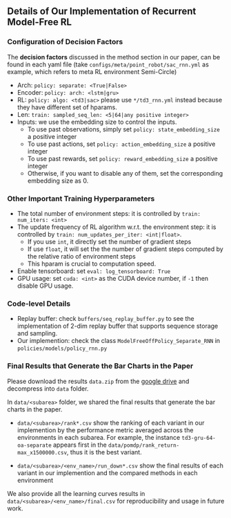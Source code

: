 ## Details of Our Implementation of Recurrent Model-Free RL

### Configuration of Decision Factors

The **decision factors** discussed in the method section in our paper, can be found in each yaml file (take `configs/meta/point_robot/sac_rnn.yml` as example, which refers to meta RL environment Semi-Circle)

- Arch: `policy: separate: <True|False>` 
- Encoder: `policy: arch: <lstm|gru>`
- RL: `policy: algo: <td3|sac>` please use `*/td3_rnn.yml` instead because they have different set of hparams.
- Len: `train: sampled_seq_len: <5|64|any positive integer>`
- Inputs: we use the embedding size to control the inputs. 
    - To use past observations, simply set `policy: state_embedding_size` a positive integer
    - To use past actions, set `policy: action_embedding_size` a positive integer
    - To use past rewards, set `policy: reward_embedding_size` a positive integer
    - Otherwise, if you want to disable any of them, set the corresponding embedding size as 0.

### Other Important Training Hyperparameters

- The total number of environment steps: it is controlled by `train: num_iters: <int>` 
- The update frequency of RL algorithm w.r.t. the environment step: it is controlled by `train: num_updates_per_iter: <int|float>`.
    - If you use `int`, it directly set the number of gradient steps
    - If use `float`, it will set the the number of gradient steps computed by the relative ratio of environment steps
    - This hparam is crucial to computation speed.
- Enable tensorboard: set `eval: log_tensorboard: True`
- GPU usage: set `cuda: <int>` as the CUDA device number, if `-1` then disable GPU usage.

### Code-level Details
- Replay buffer: check `buffers/seq_replay_buffer.py` to see the implementation of 2-dim replay buffer that supports sequence storage and sampling.
- Our implemention: check the class `ModelFreeOffPolicy_Separate_RNN` in `policies/models/policy_rnn.py`


### Final Results that Generate the Bar Charts in the Paper
Please download the results `data.zip` from the [google drive](https://drive.google.com/file/d/18l9Y4N8zPRdGBnx8oSELiQcoReF7V4wP/view?usp=sharing) and decompress into `data` folder.

In `data/<subarea>` folder, we shared the final results that generate the bar charts in the paper. 

- `data/<subarea>/rank*.csv` show the ranking of each variant in our implemention by the performance metric averaged across the environments in each subarea. For example, the instance `td3-gru-64-oa-separate` appears first in the `data/pomdp/rank_return-max_x1500000.csv`, thus it is the best variant.

- `data/<subarea>/<env_name>/run_down*.csv` show the final results of each variant in our implemention and the compared methods in each environment

We also provide all the learning curves results in `data/<subarea>/<env_name>/final.csv` for reproducibility and usage in future work.


